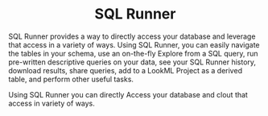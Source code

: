 
<center><h1>SQL Runner </h1></center>


SQL Runner provides a way to directly access your database and leverage that access in a variety of ways. Using SQL Runner, you can easily navigate the tables in your schema, use an on-the-fly Explore from a SQL query, run pre-written descriptive queries on your data, see your SQL Runner history, download results, share queries, add to a LookML Project as a derived table, and perform other useful tasks.


Using SQL Runner you can directly Access your database and clout that access in variety of ways.   
<!--stackedit_data:
eyJoaXN0b3J5IjpbMjM5NTM4MTI4LC01MTE2MjUzODddfQ==
-->